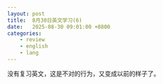 ```yaml
---
layout: post
title:  8月30日英文学习(6)
date:   2025-08-30 09:01:00 +0800
categories: 
    - review
    - english
    - lang
---
```


没有复习英文，这是不对的行为，又变成以前的样子了。